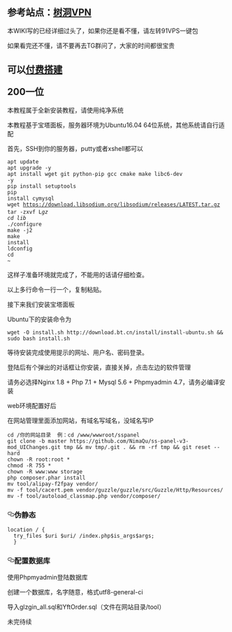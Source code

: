 ## 参考站点：[树洞VPN](https://vpn.myqdu.cn/)
<p>本WIKI写的已经详细过头了，如果你还是看不懂，请左转91VPS一键包</p>
<p>如果看完还不懂，请不要再去TG群问了，大家的时间都很宝贵</p>
<h2> 可以<a href=//t.me/myqdu.>付费搭建</a></p>200一位</h2>
<p>本教程属于全新安装教程，请使用纯净系统</p>
<p>本教程基于宝塔面板，服务器环境为Ubuntu16.04 64位系统，其他系统请自行适配</p>
<p>首先，SSH到你的服务器，putty或者xshell都可以</p>

<code>apt update</code><br />
<code>apt upgrade -y</code><br />
<code>apt install wget git python-pip gcc cmake make libc6-dev -y</code><br />
<code>pip install setuptools</code><br />
<code>pip install cymysql</code><br />
<code>wget https://download.libsodium.org/libsodium/releases/LATEST.tar.gz</code><br />
<code>tar -zxvf L*gz</code><br />
<code>cd lib*</code><br />
<code>./configure</code><br />
<code>make -j2</code><br />
<code>make install</code><br />
<code>ldconfig</code><br />
<code>cd ~</code><br />


<p>这样子准备环境就完成了，不能用的话请仔细检查。</p>
<p>以上多行命令一行一个，复制粘贴。</p>

<p>接下来我们安装宝塔面板</p>

<p>Ubuntu下的安装命令为<pre><code>wget -O install.sh http://download.bt.cn/install/install-ubuntu.sh && sudo bash install.sh</code></pre></p>
<p>等待安装完成使用提示的网址、用户名、密码登录。</p>
<p>登陆后有个弹出的对话框让你安装，直接关掉，点击左边的软件管理</p>
<p>请务必选择Nginx 1.8 + Php 7.1 + Mysql 5.6 + Phpmyadmin 4.7，请务必编译安装</p> 
<p>web环境配置好后</p>
<p>在网站管理里面添加网站，有域名写域名，没域名写IP</p>
<pre><code>cd /你的网站目录  例：cd /www/wwwroot/sspanel
git clone -b master https://github.com/NimaQu/ss-panel-v3-mod_UIChanges.git tmp && mv tmp/.git . && rm -rf tmp && git reset --hard
chown -R root:root *
chmod -R 755 *
chown -R www:www storage
php composer.phar install
mv tool/alipay-f2fpay vendor/
mv -f tool/cacert.pem vendor/guzzle/guzzle/src/Guzzle/Http/Resources/
mv -f tool/autoload_classmap.php vendor/composer/
</code></pre>
<h3>
<a id="user-content-伪静态" class="anchor" href="#%E4%BC%AA%E9%9D%99%E6%80%81" aria-hidden="true"><svg class="octicon octicon-link" viewbox="0 0 16 16" version="1.1" width="16" height="16" aria-hidden="true"><path fill-rule="evenodd" d="M4 9h1v1H4c-1.5 0-3-1.69-3-3.5S2.55 3 4 3h4c1.45 0 3 1.69 3 3.5 0 1.41-.91 2.72-2 3.25V8.59c.58-.45 1-1.27 1-2.09C10 5.22 8.98 4 8 4H4c-.98 0-2 1.22-2 2.5S3 9 4 9zm9-3h-1v1h1c1 0 2 1.22 2 2.5S13.98 12 13 12H9c-.98 0-2-1.22-2-2.5 0-.83.42-1.64 1-2.09V6.25c-1.09.53-2 1.84-2 3.25C6 11.31 7.55 13 9 13h4c1.45 0 3-1.69 3-3.5S14.5 6 13 6z"></path></svg></a>伪静态</h3>
<pre><code>location / {
  try_files $uri $uri/ /index.php$is_args$args;
  }
</code></pre>
<h3>
<a id="user-content-配置数据库" class="anchor" href="#%E9%85%8D%E7%BD%AE%E6%95%B0%E6%8D%AE%E5%BA%93" aria-hidden="true"><svg class="octicon octicon-link" viewbox="0 0 16 16" version="1.1" width="16" height="16" aria-hidden="true"><path fill-rule="evenodd" d="M4 9h1v1H4c-1.5 0-3-1.69-3-3.5S2.55 3 4 3h4c1.45 0 3 1.69 3 3.5 0 1.41-.91 2.72-2 3.25V8.59c.58-.45 1-1.27 1-2.09C10 5.22 8.98 4 8 4H4c-.98 0-2 1.22-2 2.5S3 9 4 9zm9-3h-1v1h1c1 0 2 1.22 2 2.5S13.98 12 13 12H9c-.98 0-2-1.22-2-2.5 0-.83.42-1.64 1-2.09V6.25c-1.09.53-2 1.84-2 3.25C6 11.31 7.55 13 9 13h4c1.45 0 3-1.69 3-3.5S14.5 6 13 6z"></path></svg></a>配置数据库</h3>
<p>使用Phpmyadmin登陆数据库</p>
<p>创建一个数据库，名字随意，格式utf8-general-ci</p>
<p>导入glzgin_all.sql和YftOrder.sql（文件在网站目录/tool）</p>

未完待续